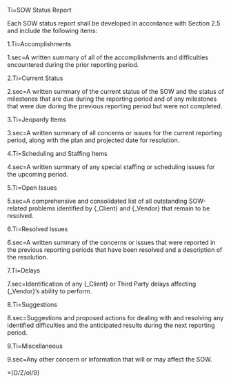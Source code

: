 Ti=SOW Status Report

Each SOW status report shall be developed in accordance with Section 2.5 and include the following items:

1.Ti=Accomplishments

1.sec=A written summary of all of the accomplishments and difficulties encountered during the prior reporting period.

2.Ti=Current Status

2.sec=A written summary of the current status of the SOW and the status of milestones that are due during the reporting period and of any milestones that were due during the previous reporting period but were not completed.

3.Ti=Jeopardy Items

3.sec=A written summary of all concerns or issues for the current reporting period, along with the plan and projected date for resolution.

4.Ti=Scheduling and Staffing Items

4.sec=A written summary of any special staffing or scheduling issues for the upcoming period.

5.Ti=Open Issues

5.sec=A comprehensive and consolidated list of all outstanding SOW-related problems identified by {_Client} and {_Vendor} that remain to be resolved.

6.Ti=Resolved Issues

6.sec=A written summary of the concerns or issues that were reported in the previous reporting periods that have been resolved and a description of the resolution.

7.Ti=Delays

7.sec=Identification of any {_Client} or Third Party delays affecting {_Vendor}’s ability to perform.

8.Ti=Suggestions

8.sec=Suggestions and proposed actions for dealing with and resolving any identified difficulties and the anticipated results during the next reporting period.

9.Ti=Miscellaneous

9.sec=Any other concern or information that will or may affect the SOW.

=[G/Z/ol/9]

